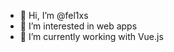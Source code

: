 - 👋 Hi, I’m @fel1xs
- 👀 I’m interested in web apps
- 🌱 I’m currently working with Vue.js
<!--
- 💞️ I’m looking to collaborate on ...
- 📫 How to reach me ...
-->
<!---
fel1xs/fel1xs is a ✨ special ✨ repository because its `README.md` (this file) appears on your GitHub profile.
You can click the Preview link to take a look at your changes.
--->
